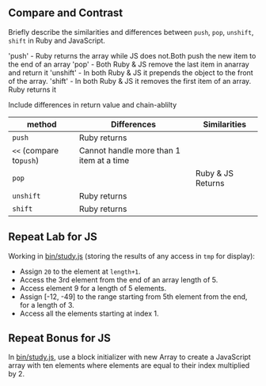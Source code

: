 ## Compare and Contrast ##

Briefly describe the similarities and differences between `push`, `pop`,
`unshift`, `shift` in Ruby and JavaScript.

'push' - Ruby returns the array while JS does not.Both push the new item to the end of an array
'pop'  - Both Ruby & JS remove the last item in anarray and return it
'unshift' - In both Ruby & JS it prepends the object to the front of the array.
'shift' - In both Ruby & JS it removes the first item of an array.  Ruby returns it


Include differences in return value and chain-ablilty

| method                  | Differences                              | Similarities      |
|-------------------------|-------------                             |--------------     |
| `push`                  | Ruby returns                             |                   |
| `<<` (compare to`push`) | Cannot handle more than 1 item at a time |                   |
| `pop`                   |                                          |Ruby & JS Returns  |
| `unshift`               | Ruby returns                             |                   |
| `shift`                 | Ruby returns                             |                   |


## Repeat Lab for JS ##

Working in [bin/study.js](bin/study.js) (storing the results of any access in `tmp`
for display):

-   Assign `20` to the element at `length+1`.
-   Access the 3rd element from the end of an array length of 5.
-   Access element 9 for a length of 5 elements.
-   Assign [-12, -49] to the range starting from 5th element from the end,
    for a length of 3.
-   Access all the elements starting at index 1.


## Repeat Bonus for JS ##

In [bin/study.js](bin/study.js), use a block initializer with new Array to create a
JavaScript array with ten elements where elements are equal to their index
multiplied by 2.
